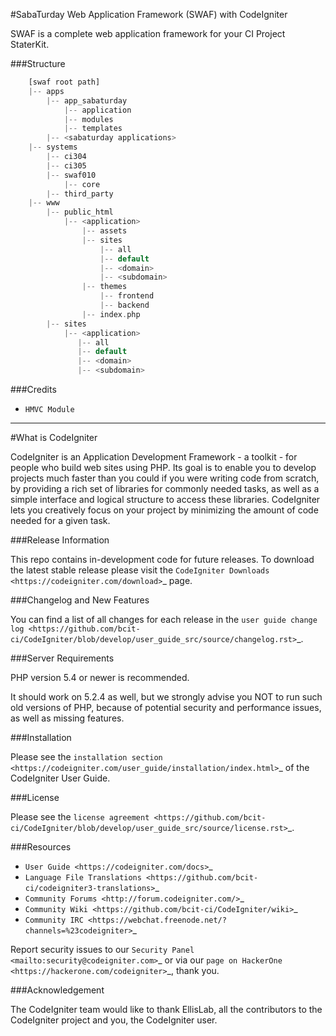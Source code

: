 #SabaTurday Web Application Framework (SWAF) with CodeIgniter

SWAF is a complete web application framework for your CI Project StaterKit.

###Structure

```php
    [swaf root path]
    |-- apps
    	|-- app_sabaturday
    		|-- application
    		|-- modules
    		|-- templates
    	|-- <sabaturday applications>
    |-- systems
    	|-- ci304
    	|-- ci305
    	|-- swaf010
    		|-- core
    	|-- third_party
    |-- www
        |-- public_html
 		    |-- <application>
 			    |-- assets
 			    |-- sites
 				    |-- all
 				    |-- default
                    |-- <domain>
 				    |-- <subdomain>
 			    |-- themes
 				    |-- frontend
 				    |-- backend
 			    |-- index.php
        |-- sites
            |-- <application>
        	   |-- all
        	   |-- default
               |-- <domain>
        	   |-- <subdomain>
```

###Credits

- `HMVC Module`

********************

#What is CodeIgniter

CodeIgniter is an Application Development Framework - a toolkit - for people
who build web sites using PHP. Its goal is to enable you to develop projects
much faster than you could if you were writing code from scratch, by providing
a rich set of libraries for commonly needed tasks, as well as a simple
interface and logical structure to access these libraries. CodeIgniter lets
you creatively focus on your project by minimizing the amount of code needed
for a given task.

###Release Information

This repo contains in-development code for future releases. To download the
latest stable release please visit the `CodeIgniter Downloads
<https://codeigniter.com/download>`_ page.

###Changelog and New Features

You can find a list of all changes for each release in the `user
guide change log <https://github.com/bcit-ci/CodeIgniter/blob/develop/user_guide_src/source/changelog.rst>`_.

###Server Requirements

PHP version 5.4 or newer is recommended.

It should work on 5.2.4 as well, but we strongly advise you NOT to run
such old versions of PHP, because of potential security and performance
issues, as well as missing features.

###Installation

Please see the `installation section <https://codeigniter.com/user_guide/installation/index.html>`_
of the CodeIgniter User Guide.

###License

Please see the `license
agreement <https://github.com/bcit-ci/CodeIgniter/blob/develop/user_guide_src/source/license.rst>`_.

###Resources

-  `User Guide <https://codeigniter.com/docs>`_
-  `Language File Translations <https://github.com/bcit-ci/codeigniter3-translations>`_
-  `Community Forums <http://forum.codeigniter.com/>`_
-  `Community Wiki <https://github.com/bcit-ci/CodeIgniter/wiki>`_
-  `Community IRC <https://webchat.freenode.net/?channels=%23codeigniter>`_

Report security issues to our `Security Panel <mailto:security@codeigniter.com>`_
or via our `page on HackerOne <https://hackerone.com/codeigniter>`_, thank you.

###Acknowledgement

The CodeIgniter team would like to thank EllisLab, all the
contributors to the CodeIgniter project and you, the CodeIgniter user.
